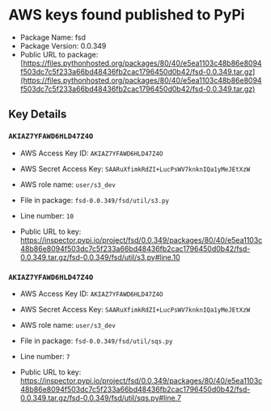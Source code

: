 # AWS keys found published to PyPi

* Package Name: fsd
* Package Version: 0.0.349
* Public URL to package: [https://files.pythonhosted.org/packages/80/40/e5ea1103c48b86e8094f503dc7c5f233a66bd48436fb2cac1796450d0b42/fsd-0.0.349.tar.gz](https://files.pythonhosted.org/packages/80/40/e5ea1103c48b86e8094f503dc7c5f233a66bd48436fb2cac1796450d0b42/fsd-0.0.349.tar.gz)

## Key Details

### `AKIAZ7YFAWD6HLD47Z4O`

* AWS Access Key ID: `AKIAZ7YFAWD6HLD47Z4O`
* AWS Secret Access Key: `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` 
* AWS role name: `user/s3_dev`
* File in package: `fsd-0.0.349/fsd/util/s3.py`
* Line number: `10`

* Public URL to key: https://inspector.pypi.io/project/fsd/0.0.349/packages/80/40/e5ea1103c48b86e8094f503dc7c5f233a66bd48436fb2cac1796450d0b42/fsd-0.0.349.tar.gz/fsd-0.0.349/fsd/util/s3.py#line.10



### `AKIAZ7YFAWD6HLD47Z4O`

* AWS Access Key ID: `AKIAZ7YFAWD6HLD47Z4O`
* AWS Secret Access Key: `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` 
* AWS role name: `user/s3_dev`
* File in package: `fsd-0.0.349/fsd/util/sqs.py`
* Line number: `7`

* Public URL to key: https://inspector.pypi.io/project/fsd/0.0.349/packages/80/40/e5ea1103c48b86e8094f503dc7c5f233a66bd48436fb2cac1796450d0b42/fsd-0.0.349.tar.gz/fsd-0.0.349/fsd/util/sqs.py#line.7


